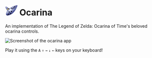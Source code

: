 # <img src="images/ocarina_n64.png" alt="ocarina icon" width="40"/> Ocarina

An implementation of The Legend of Zelda: Ocarina of Time's beloved ocarina controls.

![Screenshot of the ocarina app](./images/screen.png)

Play it using the `A` `↑` `→` `↓` `←` keys on your keyboard!
